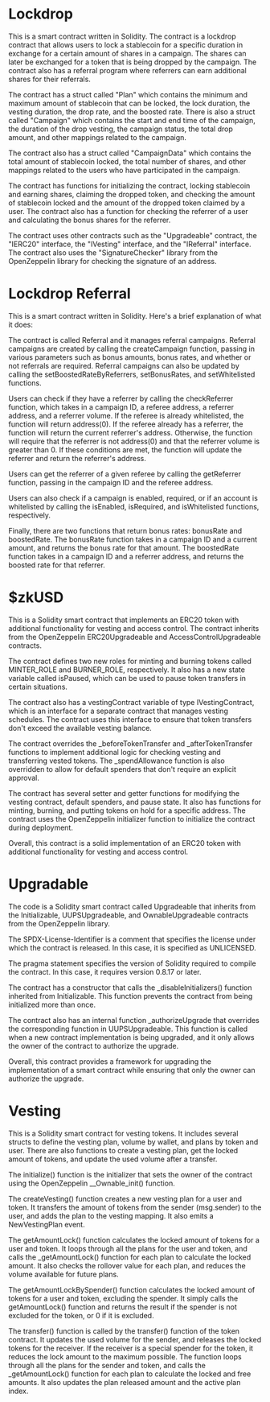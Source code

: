 # Lockdrop
This is a smart contract written in Solidity. The contract is a lockdrop contract that allows users to lock a stablecoin for a specific duration in exchange for a certain amount of shares in a campaign. The shares can later be exchanged for a token that is being dropped by the campaign. The contract also has a referral program where referrers can earn additional shares for their referrals.

The contract has a struct called "Plan" which contains the minimum and maximum amount of stablecoin that can be locked, the lock duration, the vesting duration, the drop rate, and the boosted rate. There is also a struct called "Campaign" which contains the start and end time of the campaign, the duration of the drop vesting, the campaign status, the total drop amount, and other mappings related to the campaign.

The contract also has a struct called "CampaignData" which contains the total amount of stablecoin locked, the total number of shares, and other mappings related to the users who have participated in the campaign.

The contract has functions for initializing the contract, locking stablecoin and earning shares, claiming the dropped token, and checking the amount of stablecoin locked and the amount of the dropped token claimed by a user. The contract also has a function for checking the referrer of a user and calculating the bonus shares for the referrer.

The contract uses other contracts such as the "Upgradeable" contract, the "IERC20" interface, the "IVesting" interface, and the "IReferral" interface. The contract also uses the "SignatureChecker" library from the OpenZeppelin library for checking the signature of an address.
# Lockdrop Referral
This is a smart contract written in Solidity. Here's a brief explanation of what it does:

The contract is called Referral and it manages referral campaigns. Referral campaigns are created by calling the createCampaign function, passing in various parameters such as bonus amounts, bonus rates, and whether or not referrals are required. Referral campaigns can also be updated by calling the setBoostedRateByReferrers, setBonusRates, and setWhitelisted functions.

Users can check if they have a referrer by calling the checkReferrer function, which takes in a campaign ID, a referee address, a referrer address, and a referrer volume. If the referee is already whitelisted, the function will return address(0). If the referee already has a referrer, the function will return the current referrer's address. Otherwise, the function will require that the referrer is not address(0) and that the referrer volume is greater than 0. If these conditions are met, the function will update the referrer and return the referrer's address.

Users can get the referrer of a given referee by calling the getReferrer function, passing in the campaign ID and the referee address.

Users can also check if a campaign is enabled, required, or if an account is whitelisted by calling the isEnabled, isRequired, and isWhitelisted functions, respectively.

Finally, there are two functions that return bonus rates: bonusRate and boostedRate. The bonusRate function takes in a campaign ID and a current amount, and returns the bonus rate for that amount. The boostedRate function takes in a campaign ID and a referrer address, and returns the boosted rate for that referrer.

# $zkUSD

This is a Solidity smart contract that implements an ERC20 token with additional functionality for vesting and access control. The contract inherits from the OpenZeppelin ERC20Upgradeable and AccessControlUpgradeable contracts.

The contract defines two new roles for minting and burning tokens called MINTER_ROLE and BURNER_ROLE, respectively. It also has a new state variable called isPaused, which can be used to pause token transfers in certain situations.

The contract also has a vestingContract variable of type IVestingContract, which is an interface for a separate contract that manages vesting schedules. The contract uses this interface to ensure that token transfers don't exceed the available vesting balance.

The contract overrides the _beforeTokenTransfer and _afterTokenTransfer functions to implement additional logic for checking vesting and transferring vested tokens. The _spendAllowance function is also overridden to allow for default spenders that don't require an explicit approval.

The contract has several setter and getter functions for modifying the vesting contract, default spenders, and pause state. It also has functions for minting, burning, and putting tokens on hold for a specific address. The contract uses the OpenZeppelin initializer function to initialize the contract during deployment.

Overall, this contract is a solid implementation of an ERC20 token with additional functionality for vesting and access control.

# Upgradable

The code is a Solidity smart contract called Upgradeable that inherits from the Initializable, UUPSUpgradeable, and OwnableUpgradeable contracts from the OpenZeppelin library.

The SPDX-License-Identifier is a comment that specifies the license under which the contract is released. In this case, it is specified as UNLICENSED.

The pragma statement specifies the version of Solidity required to compile the contract. In this case, it requires version 0.8.17 or later.

The contract has a constructor that calls the _disableInitializers() function inherited from Initializable. This function prevents the contract from being initialized more than once.

The contract also has an internal function _authorizeUpgrade that overrides the corresponding function in UUPSUpgradeable. This function is called when a new contract implementation is being upgraded, and it only allows the owner of the contract to authorize the upgrade.

Overall, this contract provides a framework for upgrading the implementation of a smart contract while ensuring that only the owner can authorize the upgrade.

# Vesting

This is a Solidity smart contract for vesting tokens. It includes several structs to define the vesting plan, volume by wallet, and plans by token and user. There are also functions to create a vesting plan, get the locked amount of tokens, and update the used volume after a transfer.

The initialize() function is the initializer that sets the owner of the contract using the OpenZeppelin __Ownable_init() function.

The createVesting() function creates a new vesting plan for a user and token. It transfers the amount of tokens from the sender (msg.sender) to the user, and adds the plan to the vesting mapping. It also emits a NewVestingPlan event.

The getAmountLock() function calculates the locked amount of tokens for a user and token. It loops through all the plans for the user and token, and calls the _getAmountLock() function for each plan to calculate the locked amount. It also checks the rollover value for each plan, and reduces the volume available for future plans.

The getAmountLockBySpender() function calculates the locked amount of tokens for a user and token, excluding the spender. It simply calls the getAmountLock() function and returns the result if the spender is not excluded for the token, or 0 if it is excluded.

The transfer() function is called by the transfer() function of the token contract. It updates the used volume for the sender, and releases the locked tokens for the receiver. If the receiver is a special spender for the token, it reduces the lock amount to the maximum possible. The function loops through all the plans for the sender and token, and calls the _getAmountLock() function for each plan to calculate the locked and free amounts. It also updates the plan released amount and the active plan index.
